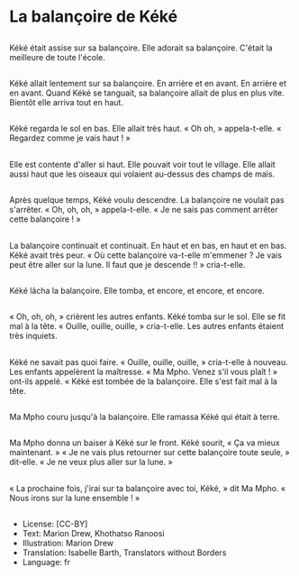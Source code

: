 # La balançoire de Kéké

##
Kéké était assise sur sa
balançoire.
Elle adorait sa balançoire.
C'était la meilleure de toute
l'école.

##
Kéké allait lentement sur sa
balançoire.
En arrière et en avant.
En arrière et en avant.
Quand Kéké se tanguait, sa
balançoire allait de plus en plus
vite.
Bientôt elle arriva tout en haut.

##
Kéké regarda le sol en bas.
Elle allait très haut.
« Oh oh, » appela-t-elle.
« Regardez comme je vais haut ! »

##
Elle est contente d'aller si haut.
Elle pouvait voir tout le village.
Elle allait aussi haut que les
oiseaux qui volaient au-dessus
des champs de maïs.

##
Après quelque temps, Kéké
voulu descendre.
La balançoire ne voulait pas
s'arrêter.
« Oh, oh, oh, » appela-t-elle.
« Je ne sais pas comment arrêter
cette balançoire ! »

##
La balançoire continuait et continuait.
En haut et en bas, en haut et en bas.
Kéké avait très peur.
« Où cette balançoire va-t-elle m'emmener ?
Je vais peut être aller sur la lune.
Il faut que je descende !! » cria-t-elle.

##
Kéké lâcha la balançoire.
Elle tomba, et encore, et
encore, et encore.

##
« Oh, oh, oh, » crièrent les autres
enfants.
Kéké tomba sur le sol.
Elle se fit mal à la tête.
« Ouille, ouille, ouille, » cria-t-elle.
Les autres enfants étaient très
inquiets.

##
Kéké ne savait pas quoi faire.
« Ouille, ouille, ouille, » cria-t-elle
à nouveau.
Les enfants appelèrent la
maîtresse.
« Ma Mpho. Venez s'il vous plaît
! » ont-ils appelé.
« Kéké est tombée de la
balançoire. Elle s'est fait mal à
la tête.

##
Ma Mpho couru jusqu'à la
balançoire.
Elle ramassa Kéké qui était à
terre.

##
Ma Mpho donna un baiser à
Kéké sur le front.
Kéké sourit, « Ça va mieux
maintenant. »
« Je ne vais plus retourner sur
cette balançoire toute seule, »
dit-elle.
« Je ne veux plus aller sur la
lune. »

##
« La prochaine fois, j'irai sur ta
balançoire avec toi, Kéké, » dit
Ma Mpho.
« Nous irons sur la lune
ensemble ! »

##
* License: [CC-BY]
* Text: Marion Drew, Khothatso Ranoosi
* Illustration: Marion Drew
* Translation: Isabelle Barth, Translators without Borders
* Language: fr
